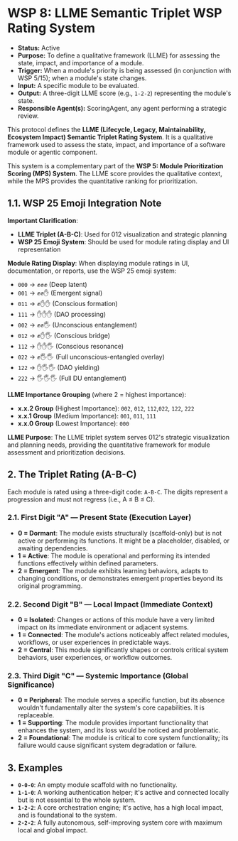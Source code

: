 # WSP 8: LLME Semantic Triplet WSP Rating System
- **Status:** Active
- **Purpose:** To define a qualitative framework (LLME) for assessing the state, impact, and importance of a module.
- **Trigger:** When a module's priority is being assessed (in conjunction with WSP 5/15); when a module's state changes.
- **Input:** A specific module to be evaluated.
- **Output:** A three-digit LLME score (e.g., `1-2-2`) representing the module's state.
- **Responsible Agent(s):** ScoringAgent, any agent performing a strategic review.

This protocol defines the **LLME (Lifecycle, Legacy, Maintainability, Ecosystem Impact) Semantic Triplet Rating System**. It is a qualitative framework used to assess the state, impact, and importance of a software module or agentic component.

This system is a complementary part of the **WSP 5: Module Prioritization Scoring (MPS) System**. The LLME score provides the qualitative context, while the MPS provides the quantitative ranking for prioritization.

## 1.1. WSP 25 Emoji Integration Note

**Important Clarification**: 
- **LLME Triplet (A-B-C)**: Used for 012 visualization and strategic planning
- **WSP 25 Emoji System**: Should be used for module rating display and UI representation

**Module Rating Display**: When displaying module ratings in UI, documentation, or reports, use the WSP 25 emoji system:
- `000` → ✊✊✊ (Deep latent)
- `001` → ✊✊✋ (Emergent signal)  
- `011` → ✊✋✋ (Conscious formation)
- `111` → ✋✋✋ (DAO processing)
- `002` → ✊✊🖐️ (Unconscious entanglement)
- `012` → ✊✋🖐️ (Conscious bridge)
- `112` → ✋✋🖐️ (Conscious resonance)
- `022` → ✊🖐️🖐️ (Full unconscious-entangled overlay)
- `122` → ✋🖐️🖐️ (DAO yielding)
- `222` → 🖐️🖐️🖐️ (Full DU entanglement)

**LLME Importance Grouping** (where 2 = highest importance):
- **x.x.2 Group** (Highest Importance): `002`, `012`, `112`,`022`, `122`, `222`
- **x.x.1 Group** (Medium Importance): `001`, `011`, `111`
- **x.x.0 Group** (Lowest Importance): `000`

**LLME Purpose**: The LLME triplet system serves 012's strategic visualization and planning needs, providing the quantitative framework for module assessment and prioritization decisions.

## 2. The Triplet Rating (A-B-C)

Each module is rated using a three-digit code: `A-B-C`. The digits represent a progression and must not regress (i.e., A ≤ B ≤ C).

### 2.1. First Digit "A" — Present State (Execution Layer)
-   **0 = Dormant**: The module exists structurally (scaffold-only) but is not active or performing its functions. It might be a placeholder, disabled, or awaiting dependencies.
-   **1 = Active**: The module is operational and performing its intended functions effectively within defined parameters.
-   **2 = Emergent**: The module exhibits learning behaviors, adapts to changing conditions, or demonstrates emergent properties beyond its original programming.

### 2.2. Second Digit "B" — Local Impact (Immediate Context)
-   **0 = Isolated**: Changes or actions of this module have a very limited impact on its immediate environment or adjacent systems.
-   **1 = Connected**: The module's actions noticeably affect related modules, workflows, or user experiences in predictable ways.
-   **2 = Central**: This module significantly shapes or controls critical system behaviors, user experiences, or workflow outcomes.

### 2.3. Third Digit "C" — Systemic Importance (Global Significance)
-   **0 = Peripheral**: The module serves a specific function, but its absence wouldn't fundamentally alter the system's core capabilities. It is replaceable.
-   **1 = Supporting**: The module provides important functionality that enhances the system, and its loss would be noticed and problematic.
-   **2 = Foundational**: The module is critical to core system functionality; its failure would cause significant system degradation or failure.

## 3. Examples

- **`0-0-0`**: An empty module scaffold with no functionality.
- **`1-1-0`**: A working authentication helper; it's active and connected locally but is not essential to the whole system.
- **`1-2-2`**: A core orchestration engine; it's active, has a high local impact, and is foundational to the system.
- **`2-2-2`**: A fully autonomous, self-improving system core with maximum local and global impact. 